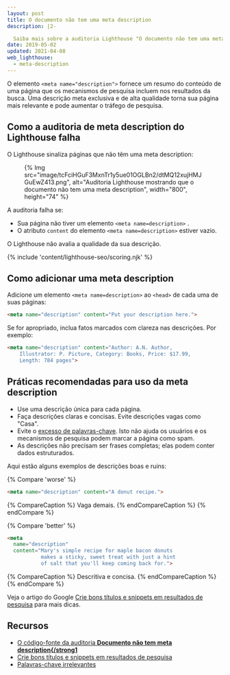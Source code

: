```yaml
---
layout: post
title: O documento não tem uma meta description
description: |2-

  Saiba mais sobre a auditoria Lighthouse "O documento não tem uma meta description".
date: 2019-05-02
updated: 2021-04-08
web_lighthouse:
  - meta-description
---
```


O elemento `<meta name="description">` fornece um resumo do conteúdo de uma página que os mecanismos de pesquisa incluem nos resultados da busca. Uma descrição meta exclusiva e de alta qualidade torna sua página mais relevante e pode aumentar o tráfego de pesquisa.

## Como a auditoria de meta description do Lighthouse falha

O Lighthouse sinaliza páginas que não têm uma meta description:

<figure>   {% Img src="image/tcFciHGuF3MxnTr1y5ue01OGLBn2/dtMQ12xujHMJGuEwZ413.png", alt="Auditoria Lighthouse mostrando que o documento não tem uma meta description", width="800", height="74" %}</figure>

A auditoria falha se:

- Sua página não tiver um elemento `<meta name=description>` .
- O atributo `content` do elemento `<meta name=description>` estiver vazio.

O Lighthouse não avalia a qualidade da sua descrição.

{% include 'content/lighthouse-seo/scoring.njk' %}

## Como adicionar uma meta description

Adicione um elemento `<meta name=description>` ao `<head>` de cada uma de suas páginas:

```html
<meta name="description" content="Put your description here.">
```

Se for apropriado, inclua fatos marcados com clareza nas descrições. Por exemplo:

```html
<meta name="description" content="Author: A.N. Author,
    Illustrator: P. Picture, Category: Books, Price: $17.99,
    Length: 784 pages">
```

## Práticas recomendadas para uso da meta description

- Use uma descrição única para cada página.
- Faça descrições claras e concisas. Evite descrições vagas como "Casa".
- Evite o [excesso de palavras-chave](https://support.google.com/webmasters/answer/66358). Isto não ajuda os usuários e os mecanismos de pesquisa podem marcar a página como spam.
- As descrições não precisam ser frases completas; elas podem conter dados estruturados.

Aqui estão alguns exemplos de descrições boas e ruins:

{% Compare 'worse' %}

```html
<meta name="description" content="A donut recipe.">
```

{% CompareCaption %} Vaga demais. {% endCompareCaption %} {% endCompare %}

{% Compare 'better' %}

```html
<meta
  name="description"
  content="Mary's simple recipe for maple bacon donuts
           makes a sticky, sweet treat with just a hint
           of salt that you'll keep coming back for.">
```

{% CompareCaption %} Descritiva e concisa. {% endCompareCaption %} {% endCompare %}

Veja o artigo do Google [Crie bons títulos e snippets em resultados de pesquisa](https://support.google.com/webmasters/answer/35624#1) para mais dicas.

## Recursos

- [O código-fonte da auditoria **Documento não tem meta description{/strong1**](https://github.com/GoogleChrome/lighthouse/blob/master/core/audits/seo/meta-description.js)
- [Crie bons títulos e snippets em resultados de pesquisa](https://support.google.com/webmasters/answer/35624#1)
- [Palavras-chave irrelevantes](https://support.google.com/webmasters/answer/66358)
